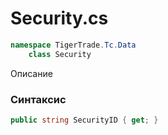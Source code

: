 
# Security.cs
```csharp
namespace TigerTrade.Tc.Data  
    class Security
```

Описание

### Синтаксис
```csharp
public string SecurityID { get; }
```
